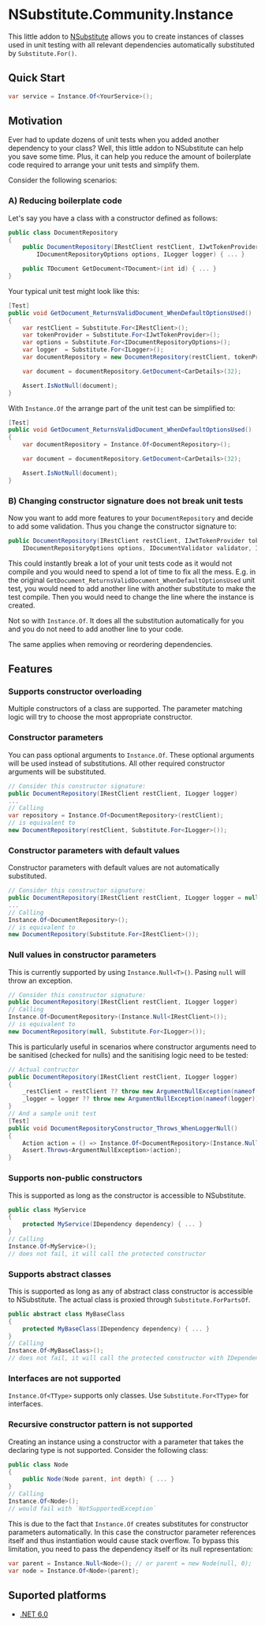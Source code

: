 # NSubstitute.Community.Instance

This little addon to [NSubstitute](https://github.com/nsubstitute/NSubstitute) allows you to create instances of classes used in unit testing with all relevant dependencies automatically substituted by `Substitute.For()`.

## Quick Start

```csharp
var service = Instance.Of<YourService>();
```

## Motivation

Ever had to update dozens of unit tests when you added another dependency to your class? Well, this little addon to NSubstitute can help you save some time. Plus, it can help you reduce the amount of boilerplate code required to arrange your unit tests and simplify them.

Consider the following scenarios:

### A) Reducing boilerplate code

Let's say you have a class with a constructor defined as follows:

```csharp
public class DocumentRepository
{
    public DocumentRepository(IRestClient restClient, IJwtTokenProvider tokenProvider,
        IDocumentRepositoryOptions options, ILogger logger) { ... }

    public TDocument GetDocument<TDocument>(int id) { ... }
}
```

Your typical unit test might look like this:

```csharp
[Test]
public void GetDocument_ReturnsValidDocument_WhenDefaultOptionsUsed()
{
    var restClient = Substitute.For<IRestClient>();
    var tokenProvider = Substitute.For<IJwtTokenProvider>();
    var options = Substitute.For<IDocumentRepositoryOptions>();
    var logger  = Substitute.For<ILogger>();
    var documentRepository = new DocumentRepository(restClient, tokenProvider, options, logger);

    var document = documentRepository.GetDocument<CarDetails>(32);

    Assert.IsNotNull(document);
}
```

With `Instance.Of` the arrange part of the unit test can be simplified to:

```csharp
[Test]
public void GetDocument_ReturnsValidDocument_WhenDefaultOptionsUsed()
{
    var documentRepository = Instance.Of<DocumentRepository>();

    var document = documentRepository.GetDocument<CarDetails>(32);

    Assert.IsNotNull(document);
}
```

### B) Changing constructor signature does not break unit tests

Now you want to add more features to your `DocumentRepository` and decide to add some validation. Thus you change the constructor signature to:

```csharp
public DocumentRepository(IRestClient restClient, IJwtTokenProvider tokenProvider,
    IDocumentRepositoryOptions options, IDocumentValidator validator, ILogger logger)
```

This could instantly break a lot of your unit tests code as it would not compile and you would need to spend a lot of time to fix all the mess. E.g. in the original `GetDocument_ReturnsValidDocument_WhenDefaultOptionsUsed` unit test, you would need to add another line with another substitute to make the test compile. Then you would need to change the line where the instance is created.

Not so with `Instance.Of`. It does all the substitution automatically for you and you do not need to add another line to your code.

The same applies when removing or reordering dependencies.

## Features

### Supports constructor overloading

Multiple constructors of a class are supported. The parameter matching logic will try to choose the most appropriate constructor.

### Constructor parameters

You can pass optional arguments to `Instance.Of`. These optional arguments will be used instead of substitutions. All other required constructor arguments will be substituted.

```csharp
// Consider this constructor signature:
public DocumentRepository(IRestClient restClient, ILogger logger)
...
// Calling
var repository = Instance.Of<DocumentRepository>(restClient);
// is equivalent to
new DocumentRepository(restClient, Substitute.For<ILogger>());
```

### Constructor parameters with default values

Constructor parameters with default values are not automatically substituted.

```csharp
// Consider this constructor signature:
public DocumentRepository(IRestClient restClient, ILogger logger = null)
...
// Calling
Instance.Of<DocumentRepository>();
// is equivalent to
new DocumentRepository(Substitute.For<IRestClient>());
```

### Null values in constructor parameters

This is currently supported by using `Instance.Null<T>()`. Pasing `null` will throw an exception.

```csharp
// Consider this constructor signature:
public DocumentRepository(IRestClient restClient, ILogger logger)
// Calling 
Instance.Of<DocumentRepository>(Instance.Null<IRestClient>());
// is equivalent to
new DocumentRepository(null, Substitute.For<ILogger>());
```

This is particularly useful in scenarios where constructor arguments need to be sanitised (checked for nulls) and the sanitising logic need to be tested:

```csharp
// Actual contructor
public DocumentRepository(IRestClient restClient, ILogger logger)
{
    _restClient = restClient ?? throw new ArgumentNullException(nameof(restClient));
    _logger = logger ?? throw new ArgumentNullException(nameof(logger));
}
// And a sample unit test
[Test]
public void DocumentRepositoryConstructor_Throws_WhenLoggerNull()
{
    Action action = () => Instance.Of<DocumentRepository>(Instance.Null<ILogger>());    
    Assert.Throws<ArgumentNullException>(action);
}
```

### Supports non-public constructors

This is supported as long as the constructor is accessible to NSubstitute.

```csharp
public class MyService
{
    protected MyService(IDependency dependency) { ... }
}
// Calling
Instance.Of<MyService>();
// does not fail, it will call the protected constructor
```

### Supports abstract classes

This is supported as long as any of abstract class constructor is accessible to NSubstitute. The actual class is proxied through `Substitute.ForPartsOf`.

```csharp
public abstract class MyBaseClass
{
    protected MyBaseClass(IDependency dependency) { ... }
}
// Calling
Instance.Of<MyBaseClass>();
// does not fail, it will call the protected constructor with IDependency substituted
```

### Interfaces are not supported

`Instance.Of<TType>` supports only classes. Use `Substitute.For<TType>` for interfaces.

### Recursive constructor pattern is not supported

Creating an instance using a constructor with a parameter that takes the declaring type is not supported. Consider the following class:

```csharp
public class Node
{
    public Node(Node parent, int depth) { ... }
}
// Calling
Instance.Of<Node>();
// would fail with `NotSupportedException`
```

This is due to the fact that `Instance.Of` creates substitutes for constructor parameters automatically. In this case the constructor parameter references itself and thus instantiation would cause stack overflow. To bypass this limitation, you need to pass the dependency itself or its null representation:

```csharp
var parent = Instance.Null<Node>(); // or parent = new Node(null, 0);
var node = Instance.Of<Node>(parent);
```

## Suported platforms

* [.NET 6.0](https://docs.microsoft.com/en-us/dotnet/core/whats-new/dotnet-6)
